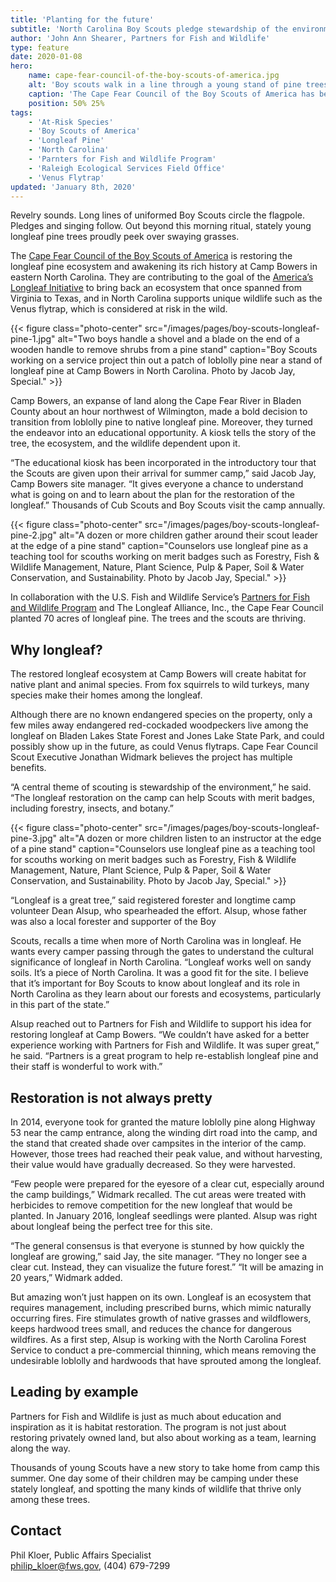 ```yaml
---
title: 'Planting for the future'
subtitle: 'North Carolina Boy Scouts pledge stewardship of the environment'
author: 'John Ann Shearer, Partners for Fish and Wildlife'
type: feature
date: 2020-01-08
hero:
    name: cape-fear-council-of-the-boy-scouts-of-america.jpg
    alt: 'Boy scouts walk in a line through a young stand of pine trees.'
    caption: 'The Cape Fear Council of the Boy Scouts of America has been helping restore longleaf pine at a camp in North Carolina. Photo by Jacob Jay, Special.'
    position: 50% 25%
tags:
    - 'At-Risk Species'
    - 'Boy Scouts of America'
    - 'Longleaf Pine'
    - 'North Carolina'
    - 'Parnters for Fish and Wildlife Program'
    - 'Raleigh Ecological Services Field Office'
    - 'Venus Flytrap'
updated: 'January 8th, 2020'
---
```


Revelry sounds. Long lines of uniformed Boy Scouts circle the flagpole. Pledges and singing follow. Out beyond this morning ritual, stately young longleaf pine trees proudly peek over swaying grasses.

The [Cape Fear Council of the Boy Scouts of America](https://www.capefearcouncilbsa.org/) is restoring the longleaf pine ecosystem and awakening its rich history at Camp Bowers in eastern North Carolina. They are contributing to the goal of the [America’s Longleaf Initiative](http://www.americaslongleaf.org/) to bring back an ecosystem that once spanned from Virginia to Texas, and in North Carolina supports unique wildlife such as the Venus flytrap, which is considered at risk in the wild.

{{< figure class="photo-center" src="/images/pages/boy-scouts-longleaf-pine-1.jpg" alt="Two boys handle a shovel and a blade on the end of a wooden handle to remove shrubs from a pine stand" caption="Boy Scouts working on a service project thin out a patch of loblolly pine near a stand of longleaf pine at Camp Bowers in North Carolina. Photo by Jacob Jay, Special." >}}

Camp Bowers, an expanse of land along the Cape Fear River in Bladen County about an hour northwest of Wilmington, made a bold decision to transition from loblolly pine to native longleaf pine. Moreover, they turned the endeavor into an educational opportunity. A kiosk tells the story of the tree, the ecosystem, and the wildlife dependent upon it.

“The educational kiosk has been incorporated in the introductory tour that the Scouts are given upon their arrival for summer camp,” said Jacob Jay, Camp Bowers site manager. “It gives everyone a chance to understand what is going on and to learn about the plan for the restoration of the longleaf.” Thousands of Cub Scouts and Boy Scouts visit the camp annually.

{{< figure class="photo-center" src="/images/pages/boy-scouts-longleaf-pine-2.jpg" alt="A dozen or more children gather around their scout leader at the edge of a pine stand" caption="Counselors use longleaf pine as a teaching tool for scouths working on merit badges such as Forestry, Fish &amp; Wildlife Management, Nature, Plant Science, Pulp &amp; Paper, Soil &amp; Water Conservation, and Sustainability. Photo by Jacob Jay, Special." >}}

In collaboration with the U.S. Fish and Wildlife Service’s [Partners for Fish and Wildlife Program](/our-services/partners-program/) and The Longleaf Alliance, Inc., the Cape Fear Council planted 70 acres of longleaf pine. The trees and the scouts are thriving.

## Why longleaf?

The restored longleaf ecosystem at Camp Bowers will create habitat for native plant and animal species. From fox squirrels to wild turkeys, many species make their homes among the longleaf.

Although there are no known endangered species on the property, only a few miles away endangered red-cockaded woodpeckers live among the longleaf on Bladen Lakes State Forest and Jones Lake State Park, and could possibly show up in the future, as could Venus flytraps. Cape Fear Council Scout Executive Jonathan Widmark believes the project has multiple benefits.

“A central theme of scouting is stewardship of the environment,” he said. “The longleaf restoration on the camp can help Scouts with merit badges, including forestry, insects, and botany.”

{{< figure class="photo-center" src="/images/pages/boy-scouts-longleaf-pine-3.jpg" alt="A dozen or more children listen to an instructor at the edge of a pine stand" caption="Counselors use longleaf pine as a teaching tool for scouths working on merit badges such as Forestry, Fish &amp; Wildlife Management, Nature, Plant Science, Pulp &amp; Paper, Soil &amp; Water Conservation, and Sustainability. Photo by Jacob Jay, Special." >}}

“Longleaf is a great tree,” said registered forester and longtime camp volunteer Dean Alsup, who spearheaded the effort. Alsup, whose father was also a local forester and supporter of the Boy

Scouts, recalls a time when more of North Carolina was in longleaf. He wants every camper passing through the gates to understand the cultural significance of longleaf in North Carolina. “Longleaf works well on sandy soils. It’s a piece of North Carolina. It was a good fit for the site. I believe that it’s important for Boy Scouts to know about longleaf and its role in North Carolina as they learn about our forests and ecosystems, particularly in this part of the state.”

Alsup reached out to Partners for Fish and Wildlife to support his idea for restoring longleaf at Camp Bowers. “We couldn’t have asked for a better experience working with Partners for Fish and Wildlife. It was super great,” he said. “Partners is a great program to help re-establish longleaf pine and their staff is wonderful to work with.”

## Restoration is not always pretty

In 2014, everyone took for granted the mature loblolly pine along Highway 53 near the camp entrance, along the winding dirt road into the camp, and the stand that created shade over campsites in the interior of the camp. However, those trees had reached their peak value, and without harvesting, their value would have gradually decreased. So they were harvested.

“Few people were prepared for the eyesore of a clear cut, especially around the camp buildings,” Widmark recalled. The cut areas were treated with herbicides to remove competition for the new longleaf that would be planted. In January 2016, longleaf seedlings were planted. Alsup was right about longleaf being the perfect tree for this site.

“The general consensus is that everyone is stunned by how quickly the longleaf are growing,” said Jay, the site manager. “They no longer see a clear cut. Instead, they can visualize the future forest.” “It will be amazing in 20 years,” Widmark added.

But amazing won’t just happen on its own. Longleaf is an ecosystem that requires management, including prescribed burns, which mimic naturally occurring fires. Fire stimulates growth of native grasses and wildflowers, keeps hardwood trees small, and reduces the chance for dangerous wildfires. As a first step, Alsup is working with the North Carolina Forest Service to conduct a pre-commercial thinning, which means removing the undesirable loblolly and hardwoods that have sprouted among the longleaf.

## Leading by example

Partners for Fish and Wildlife is just as much about education and inspiration as it is habitat restoration. The program is not just about restoring privately owned land, but also about working as a team, learning along the way.

Thousands of young Scouts have a new story to take home from camp this summer. One day some of their children may be camping under these stately longleaf, and spotting the many kinds of wildlife that thrive only among these trees.

## Contact

Phil Kloer, Public Affairs Specialist  
[philip_kloer@fws.gov](mailto:philip_kloer@fws.gov), (404) 679-7299
